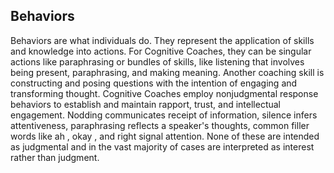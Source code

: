 ## Behaviors

Behaviors are what individuals do. They represent the application of skills and knowledge into actions. For Cognitive Coaches, they can be singular actions like paraphrasing or bundles of skills, like listening that involves being present, paraphrasing, and making meaning. Another coaching skill is constructing and posing questions with the intention of engaging and transforming thought. Cognitive Coaches employ nonjudgmental response behaviors to establish and maintain rapport, trust, and intellectual engagement. Nodding communicates receipt of information, silence infers attentiveness, paraphrasing reflects a speaker's thoughts, common filler words like ah , okay , and right signal attention. None of these are intended as judgmental and in the vast majority of cases are interpreted as interest rather than judgment.